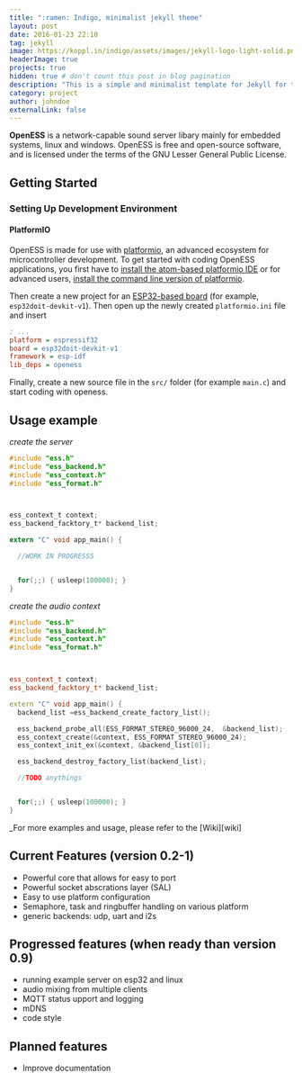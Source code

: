 ```yaml
---
title: ":ramen: Indigo, minimalist jekyll theme"
layout: post
date: 2016-01-23 22:10
tag: jekyll
image: https://koppl.in/indigo/assets/images/jekyll-logo-light-solid.png
headerImage: true
projects: true
hidden: true # don't count this post in blog pagination
description: "This is a simple and minimalist template for Jekyll for those who likes to eat noodles."
category: project
author: johndoe
externalLink: false
---
```



**OpenESS**  is a network-capable sound server libary mainly for embedded systems, linux and windows.
OpenESS is free and open-source software, and is licensed under the terms of the GNU Lesser General Public License.

## Getting Started

### Setting Up Development Environment

#### PlatformIO

OpenESS is made for use with [platformio](http://platformio.org/), an advanced ecosystem for microcontroller
development. To get started with coding OpenESS applications, you first have to
[install the atom-based platformio IDE](http://platformio.org/platformio-ide) or for advanced users,
[install the command line version of platformio](http://docs.platformio.org/en/latest/installation.html).

Then create a new project for an [ESP32-based board](http://docs.platformio.org/en/latest/platforms/espressif32.html#boards)
(for example, `esp32doit-devkit-v1`). Then open up the newly created `platformio.ini` file and insert

```ini
; ...
platform = espressif32
board = esp32doit-devkit-v1
framework = esp-idf
lib_deps = openess
```
Finally, create a new source file in the `src/` folder (for example `main.c`) and start coding with openess.

## Usage example
_create the server_
```c
#include "ess.h"
#include "ess_backend.h"
#include "ess_context.h"
#include "ess_format.h"



ess_context_t context;
ess_backend_facktory_t* backend_list;

extern "C" void app_main() {

  //WORK IN PROGRESSS


  for(;;) { usleep(100000); }
}


```
_create the audio context_
```cpp
#include "ess.h"
#include "ess_backend.h"
#include "ess_context.h"
#include "ess_format.h"



ess_context_t context;
ess_backend_facktory_t* backend_list;

extern "C" void app_main() {
  backend_list =ess_backend_create_factory_list();

  ess_backend_probe_all(ESS_FORMAT_STEREO_96000_24,  &backend_list);
  ess_context_create(&context, ESS_FORMAT_STEREO_96000_24);
  ess_context_init_ex(&context, &backend_list[0]);

  ess_backend_destroy_factory_list(backend_list);

  //TODO anythings


  for(;;) { usleep(100000); }
}

```
_For more examples and usage, please refer to the [Wiki][wiki]

## Current Features (version 0.2-1)

* Powerful core that allows for easy to port
* Powerful socket abscrations layer (SAL)
* Easy to use platform configuration
* Semaphore, task and ringbuffer handling on various platform
* generic backends: udp, uart and i2s

## Progressed features (when ready than version 0.9)

* running example server on esp32 and linux
* audio mixing from multiple clients
* MQTT status upport and logging
* mDNS
* code style

## Planned features

* Improve documentation

